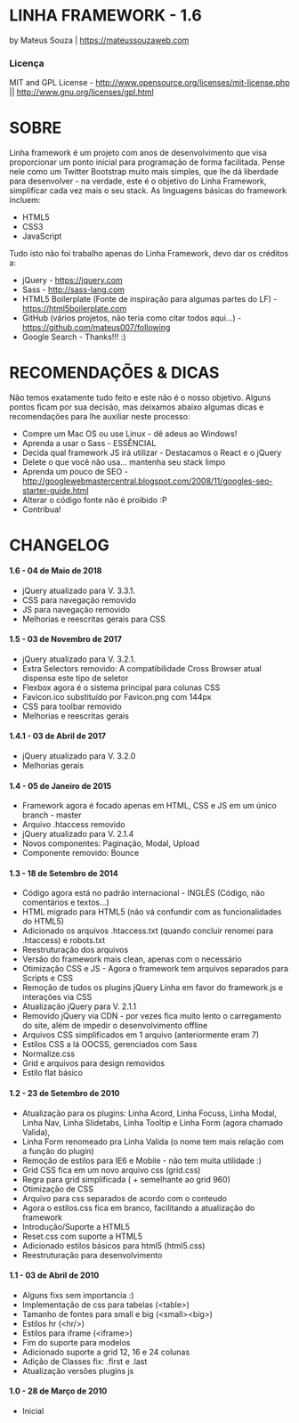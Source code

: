 LINHA FRAMEWORK - 1.6
=====================
by Mateus Souza | <https://mateussouzaweb.com>

### Licença

MIT and GPL License - <http://www.opensource.org/licenses/mit-license.php> || <http://www.gnu.org/licenses/gpl.html>

SOBRE
==================

Linha framework é um projeto com anos de desenvolvimento que visa proporcionar um ponto inicial para programação de forma facilitada. Pense nele como um Twitter Bootstrap muito mais simples, que lhe dá liberdade para desenvolver - na verdade, este é o objetivo do Linha Framework, simplificar cada vez mais o seu stack. As linguagens básicas do framework incluem:

 * HTML5
 * CSS3
 * JavaScript

Tudo isto não foi trabalho apenas do Linha Framework, devo dar os créditos a:

 * jQuery - <https://jquery.com>
 * Sass - <http://sass-lang.com>
 * HTML5 Boilerplate (Fonte de inspiração para algumas partes do LF) - <https://html5boilerplate.com>
 * GitHub (vários projetos, não teria como citar todos aqui...) - <https://github.com/mateus007/following>
 * Google Search - Thanks!!! :)

RECOMENDAÇÕES & DICAS
=====================

Não temos exatamente tudo feito e este não é o nosso objetivo. Alguns pontos ficam por sua decisão, mas deixamos abaixo algumas dicas e recomendações para lhe auxiliar neste processo:

 * Compre um Mac OS ou use Linux - dê adeus ao Windows!
 * Aprenda a usar o Sass - ESSÊNCIAL
 * Decida qual framework JS irá utilizar - Destacamos o React e o jQuery
 * Delete o que você não usa... mantenha seu stack limpo
 * Aprenda um pouco de SEO - <http://googlewebmastercentral.blogspot.com/2008/11/googles-seo-starter-guide.html>
 * Alterar o código fonte não é proibido :P
 * Contribua!

CHANGELOG
=====================

#### 1.6 - 04 de Maio de 2018

* jQuery atualizado para V. 3.3.1.
* CSS para navegação removido
* JS para navegação removido
* Melhorias e reescritas gerais para CSS

#### 1.5 - 03 de Novembro de 2017

* jQuery atualizado para V. 3.2.1.
* Extra Selectors removido: A compatibilidade Cross Browser atual dispensa este tipo de seletor
* Flexbox agora é o sistema principal para colunas CSS
* Favicon.ico substituído por Favicon.png com 144px
* CSS para toolbar removido
* Melhorias e reescritas gerais

#### 1.4.1 - 03 de Abril de 2017

* jQuery atualizado para V. 3.2.0
* Melhorias gerais

#### 1.4 - 05 de Janeiro de 2015

 * Framework agora é focado apenas em HTML, CSS e JS em um único branch - master
 * Arquivo .htaccess removido
 * jQuery atualizado para V. 2.1.4
 * Novos componentes: Paginação, Modal, Upload
 * Componente removido: Bounce

#### 1.3 - 18 de Setembro de 2014

 * Código agora está no padrão internacional - INGLÊS (Código, não comentários e textos...)
 * HTML migrado para HTML5 (não vá confundir com as funcionalidades do HTML5)
 * Adicionado os arquivos .htaccess.txt (quando concluir renomei para .htaccess) e robots.txt
 * Reestruturação dos arquivos
 * Versão do framework mais clean, apenas com o necessário
 * Otimização CSS e JS - Agora o framework tem arquivos separados para Scripts e CSS
 * Remoção de tudos os plugins jQuery Linha em favor do framework.js e interações via CSS
 * Atualização jQuery para V. 2.1.1
 * Removido jQuery via CDN - por vezes fica muito lento o carregamento do site, além de impedir o desenvolvimento offline
 * Arquivos CSS simplificados em 1 arquivo (anteriormente eram 7)
 * Estilos CSS a lá OOCSS, gerenciados com Sass
 * Normalize.css
 * Grid e arquivos para design removidos
 * Estilo flat básico

#### 1.2 - 23 de Setembro de 2010

 * Atualização para os plugins: Linha Acord, Linha Focuss, Linha Modal, Linha Nav, Linha Slidetabs, Linha Tooltip e Linha Form (agora chamado Valida),
 * Linha Form renomeado pra Linha Valida (o nome tem mais relação com a função do plugin)
 * Remoção de estilos para IE6 e Mobile - não tem muita utilidade :)
 * Grid CSS fica em um novo arquivo css (grid.css)
 * Regra para grid simplificada ( + semelhante ao grid 960)
 * Otimização de CSS
 * Arquivo para css separados de acordo com o conteudo
 * Agora o estilos.css fica em branco, facilitando a atualização do framework
 * Introdução/Suporte a HTML5
 * Reset.css com suporte a HTML5
 * Adicionado estilos básicos para html5 (html5.css)
 * Reestruturação para desenvolvimento

#### 1.1 - 03 de Abril de 2010

 * Alguns fixs sem importancia :)
 * Implementação de css para tabelas (&lt;table&gt;)
 * Tamanho de fontes para small e big (&lt;small&gt;&lt;big&gt;)
 * Estilos hr (&lt;hr/&gt;)
 * Estilos para iframe (&lt;iframe&gt;)
 * Fim do suporte para modelos
 * Adicionado suporte a grid 12, 16 e 24 colunas
 * Adição de Classes fix: .first e .last
 * Atualização versões plugins js

#### 1.0 - 28 de Março de 2010

 * Inicial